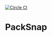 [![Circle CI](https://circleci.com/gh/Edchen001/PackSnap.svg?style=svg)](https://circleci.com/gh/Edchen001/PackSnap)

PackSnap
========
